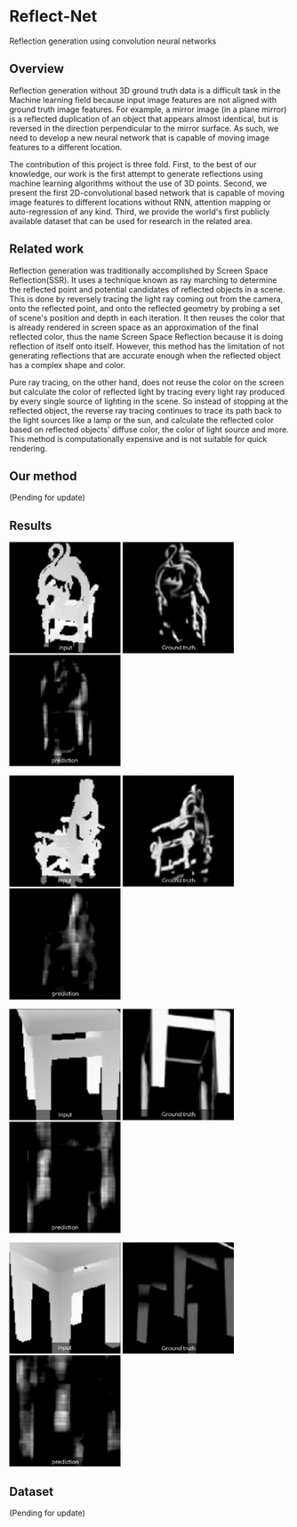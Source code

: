 # Reflect-Net
Reflection generation using convolution neural networks

## Overview
Reflection generation without 3D ground truth data is a difficult task in the Machine learning field because input image features are  not aligned with ground truth image features. For example, a mirror image (in a plane mirror) is a reflected duplication of an object that appears almost identical, but is reversed in the direction perpendicular to the mirror surface. As such, we need to develop a new neural network that is capable of moving image features to a different location.

The contribution of this project is three fold. First, to the best of our knowledge, our work is the first attempt to generate reflections using machine learning algorithms without the use of 3D points. Second, we present the first 2D-convolutional based network that is capable of moving image features to different locations without RNN, attention mapping or auto-regression of any kind. Third, we provide the world's first publicly available dataset that can be used for research in the related area.

## Related work
Reflection generation was traditionally accomplished by Screen Space Reflection(SSR). It uses a technique known as ray marching to determine the reflected point and potential candidates of reflected objects in a scene. This is done by reversely tracing the light ray coming out from the camera, onto the reflected point, and onto the reflected geometry by probing a set of scene's position and depth in each iteration. It then reuses the color that is already rendered in screen space as an approximation of the final reflected color, thus the name Screen Space Reflection because it is doing reflection of itself onto itself. However, this method has the limitation of not generating reflections that are accurate enough when the reflected object has a complex shape and color.

Pure ray tracing, on the other hand, does not reuse the color on the screen but calculate the color of reflected light by tracing every light ray produced by every single source of lighting in the scene. So instead of stopping at the reflected object, the reverse ray tracing continues to trace its path back to the light sources like a lamp or the sun, and calculate the reflected color based on reflected objects' diffuse color, the color of light source and more. This method is computationally expensive and is not suitable for quick rendering.

## Our method
(Pending for update)

## Results
<img src=results/inp1.png width=200 height=200> <img src=results/gt1.png width=200 height=200> <img src=results/pred1.png width=200 height=200>

<img src=results/inp2.png width=200 height=200> <img src=results/gt2.png width=200 height=200> <img src=results/pred2.png width=200 height=200>

<img src=results/inp3.png width=200 height=200> <img src=results/gt3.png width=200 height=200> <img src=results/pred3.png width=200 height=200>

<img src=results/inp4.png width=200 height=200> <img src=results/gt4.png width=200 height=200> <img src=results/pred4.png width=200 height=200>

## Dataset
(Pending for update)

